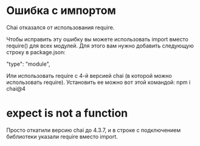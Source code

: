 # Ошибка с импортом
Chai отказался от использования require.

Чтобы исправить эту ошибку вы можете использовать  import вместо require() для всех модулей. Для этого вам нужно добавить следующую строку в package.json:

"type": "module",

Или использовать require с 4-й версией chai (в которой можно использовать require). Установить ее можно вот этой командой:
npm i chai@4

# expect is not a function
Просто откатили версию chai до 4.3.7, и в строке с подключением библиотеки указали require вместо import.
